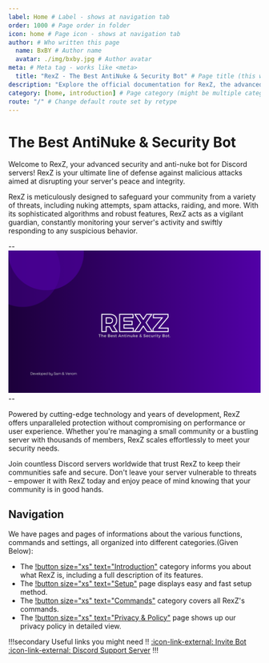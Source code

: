 ```yaml
---
label: Home # Label - shows at navigation tab
order: 1000 # Page order in folder
icon: home # Page icon - shows at navigation tab
author: # Who written this page
  name: BxBY # Author name
  avatar: ./img/bxby.jpg # Author avatar
meta: # Meta tag - works like <meta>
  title: "RexZ - The Best AntiNuke & Security Bot" # Page title (this will override default meta.title set in config)
description: "Explore the official documentation for RexZ, the advanced Anti-Nuke, Security, and Moderation bot for Discord. Protect your server from raids, automate moderation, and enhance security." # Page description
category: [home, introduction] # Page category (might be multiple categories - [category1, category2])
route: "/" # Change default route set by retype
---
```


# The Best AntiNuke & Security Bot

Welcome to RexZ, your advanced security and anti-nuke bot for Discord servers! RexZ is your ultimate line of defense against malicious attacks aimed at disrupting your server's peace and integrity.

RexZ is meticulously designed to safeguard your community from a variety of threats, including nuking attempts, spam attacks, raiding, and more. With its sophisticated algorithms and robust features, RexZ acts as a vigilant guardian, constantly monitoring your server's activity and swiftly responding to any suspicious behavior.

--![](./img/REXZ.png)--

Powered by cutting-edge technology and years of development, RexZ offers unparalleled protection without compromising on performance or user experience. Whether you're managing a small community or a bustling server with thousands of members, RexZ scales effortlessly to meet your security needs.

Join countless Discord servers worldwide that trust RexZ to keep their communities safe and secure. Don't leave your server vulnerable to threats – empower it with RexZ today and enjoy peace of mind knowing that your community is in good hands.

## Navigation

We have pages and pages of informations about the various functions, commands and settings, all organized into different categories.(Given Below):
- The [!button size="xs" text="Introduction"](./Introduction/WhatIsRexz.md) category informs you about what RexZ is, including a full description of its features.
- The [!button size="xs" text="Setup"](./setup.md) page displays easy and fast setup method.
- The [!button size="xs" text="Commands"](./Commands/ArtificialIntelligence/) category covers all RexZ's commands.
- The [!button size="xs" text="Privacy & Policy"](./privacypolicy.md) page shows up our privacy policy in detailed view.

!!!secondary Useful links you might need !!
[:icon-link-external: Invite Bot](https://discord.com/api/oauth2/authorize?client_id=856741116912861276&permissions=8&scope=bot%20applications.commands) <br>
[:icon-link-external: Discord Support Server](https://discord.gg/YcnBaSG8AF)
!!!